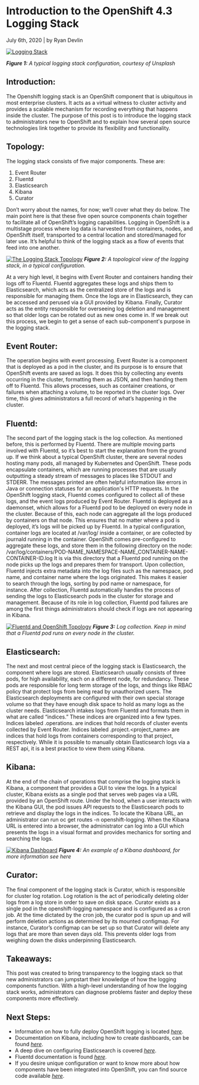 # Introduction to the OpenShift 4.3 Logging Stack

July 6th, 2020 | by Ryan Devlin

[![Logging Stack](https://github.com/ryandevlin-redhat/LoggingBlog/blob/master/logging-unsplash.jpg "A typical logging stack.")](#)

*__Figure 1:__ A typical logging stack configuration, courtesy of Unsplash*

## Introduction:
The Openshift logging stack is an OpenShift component that is ubiquitous in most enterprise clusters. It acts as a virtual witness to cluster activity and provides a scalable mechanism for recording everything that happens inside the cluster. The purpose of this post is to introduce the logging stack to administrators new to OpenShift and to explain how several open source technologies link together to provide its flexibility and functionality.

## Topology:
The logging stack consists of five major components. These are:
1. Event Router
2. Fluentd
3. Elasticsearch
4. Kibana
5. Curator

Don’t worry about the names, for now; we’ll cover what they do below. The main point here is that these five open source components chain together to facilitate all of OpenShift’s logging capabilities. Logging in OpenShift is a multistage process where log data is harvested from containers, nodes, and OpenShift itself, transported to a central location and stored/managed for later use. It’s helpful to think of the logging stack as a flow of events that feed into one another. 

[![The Logging Stack Topology](https://github.com/ryandevlin-redhat/LoggingBlog/blob/master/openshift-logging-topology.png "Topology of the OpenShift Logging Stack.")](#)
*__Figure 2:__ A topological view of the logging stack, in a typical configuration.*


At a very high level, it begins with Event Router and containers handing their logs off to Fluentd. Fluentd aggregates these logs and ships them to Elasticsearch, which acts as the centralized store of the logs and is responsible for managing them. Once the logs are in Elasticsearch, they can be accessed and perused via a GUI provided by Kibana. Finally, Curator acts as the entity responsible for overseeing log deletion and management so that older logs can be rotated out as new ones come in. If we break out this process, we begin to get a sense of each sub-component's purpose in the logging stack.

## Event Router:
The operation begins with event processing. Event Router is a component that is deployed as a pod in the cluster, and its purpose is to ensure that OpenShift events are saved as logs. It does this by collecting any events occurring in the cluster, formatting them as JSON, and then handing them off to Fluentd. This allows processes, such as container creations, or failures when attaching a volume, to be reported in the cluster logs. Over time, this gives administrators a full record of what’s happening in the cluster.



## Fluentd:
The second part of the logging stack is the log collection. As mentioned before, this is performed by Fluentd. There are multiple moving parts involved with Fluentd, so it’s best to start the explanation from the ground up. If we think about a typical OpenShift cluster, there are several nodes hosting many pods, all managed by Kubernetes and OpenShift. These pods encapsulate containers, which are running processes that are usually outputting a steady stream of messages to places like STDOUT and STDERR. The messages printed are often helpful information like errors in Java or connection statuses for an application's HTTP requests. In the OpenShift logging stack, Fluentd comes configured to collect all of these logs, and the event logs produced by Event Router. 
Fluentd is deployed as a daemonset, which allows for a Fluentd pod to be deployed on every node in the cluster. Because of this, each node can aggregate all the logs produced by containers on that node. This ensures that no matter where a pod is deployed, it’s logs will be picked up by Fluentd. In a typical configuration, container logs are located at /var/log/ inside a container, or are collected by journald running in the container. OpenShift comes pre-configured to aggregate these logs, and store them in the following directory on the node:
/var/log/containers/POD-NAME_NAMESPACE-NAME_CONTAINER-NAME-CONTAINER-ID.log 
It is via this directory that a Fluentd pod running on the node picks up the logs and prepares them for transport. Upon collection, Fluentd injects extra metadata into the log files such as the namespace, pod name, and container name where the logs originated. This makes it easier to search through the logs, sorting by pod name or namespace, for instance. After collection, Fluentd automatically handles the process of sending the logs to Elasticsearch pods in the cluster for storage and management. Because of its role in log collection, Fluentd pod failures are among the first things administrators should check if logs are not appearing in Kibana.

[![Fluentd and OpenShift Topology](https://github.com/ryandevlin-redhat/LoggingBlog/blob/master/fluentd-topology.png "Topology of Fluentd within OpenShift.")](#)
*__Figure 3:__ Log collection. Keep in mind that a Fluentd pod runs on every node in the cluster.*

## Elasticsearch:
The next and most central piece of the logging stack is Elasticsearch, the component where logs are stored. Elasticsearch usually consists of three pods, for high availability, each on a different node, for redundancy. These pods are responsible for long term storage of the logs, and things like RBAC policy that protect logs from being read by unauthorized users. The Elasticsearch deployments are configured with their own special storage volume so that they have enough disk space to hold as many logs as the cluster needs. Elasticsearch intakes logs from Fluentd and formats them in what are called “indices.” These indices are organized into a few types. Indices labeled .operations.<date> are indices that hold records of cluster events collected by Event Router. Indices labeled .project.<project_name> are indices that hold logs from containers corresponding to that project, respectively. While it is possible to manually obtain Elasticsearch logs via a REST api, it is a best practice to view them using Kibana.

## Kibana:
At the end of the chain of operations that comprise the logging stack is Kibana, a component that provides a GUI to view the logs. In a typical cluster, Kibana exists as a single pod that serves web pages via a URL provided by an OpenShift route. Under the hood, when a user interacts with the Kibana GUI, the pod issues API requests to the Elasticsearch pods to retrieve and display the logs in the indices. To locate the Kibana URL, an administrator can run oc get routes -n openshift-logging. When the Kibana URL is entered into a browser, the administrator can log into a GUI which presents the logs in a visual format and provides mechanics for sorting and searching the logs.

[![Kibana Dashboard](https://github.com/ryandevlin-redhat/LoggingBlog/blob/master/Dashboard_example.png "A typical Kibana Dashboard.")](#)
*__Figure 4:__ An example of a Kibana dashboard, for more information see here*


## Curator:
The final component of the logging stack is Curator, which is responsible for cluster log rotation. Log rotation is the act of periodically deleting older logs from a log store in order to save on disk space. Curator exists as a single pod in the openshift-logging namespace and is configured as a cron job. At the time dictated by the cron job, the curator pod is spun up and will perform deletion actions as determined by its mounted configmap. For instance, Curator’s configmap can be set up so that Curator will delete any logs that are more than seven days old. This prevents older logs from weighing down the disks underpinning Elasticsearch.

## Takeaways:
This post was created to bring transparency to the logging stack so that new administrators can jumpstart their knowledge of how the logging components function. With a high-level understanding of how the logging stack works, administrators can diagnose problems faster and deploy these components more effectively.

## Next Steps:

- Information on how to fully deploy OpenShift logging is located *[here](https://docs.openshift.com/container-platform/4.3/logging/cluster-logging.html)*.
- Documentation on Kibana, including how to create dashboards, can be found *[here](https://www.elastic.co/guide/en/kibana/current/index.html)*.
- A deep dive on configuring Elasticsearch is covered *[here](https://www.elastic.co/guide/en/elasticsearch/reference/current/index.html)*.
- Fluentd documentation is found *[here](https://docs.fluentd.org/)*.
- If you desire unique configuration or want to know more about how components have been integrated into OpenShift, you can find source code available *[here](https://github.com/openshift/origin-aggregated-logging)*.
